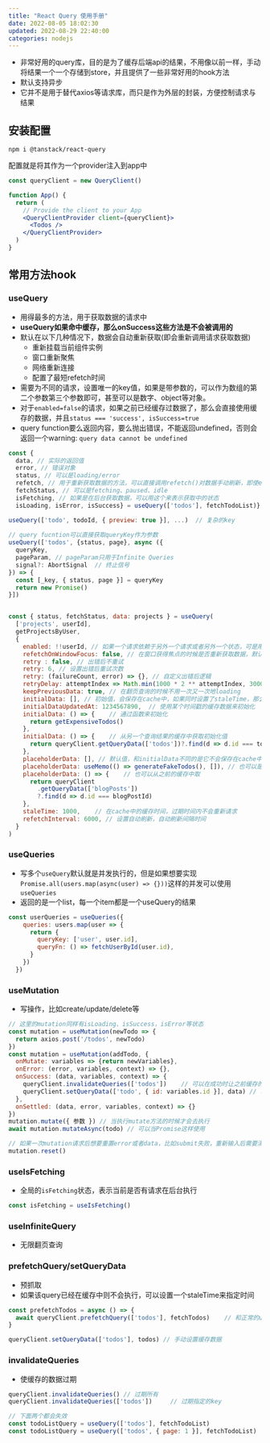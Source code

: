 ```yaml
---
title: "React Query 使用手册"
date: 2022-08-05 18:02:30
updated: 2022-08-29 22:40:00
categories: nodejs
---
```

- 非常好用的query库，目的是为了缓存后端api的结果，不用像以前一样，手动将结果一个一个存储到store，并且提供了一些非常好用的hook方法
- 默认支持异步
- 它并不是用于替代axios等请求库，而只是作为外层的封装，方便控制请求与结果

## 安装配置

```shell
npm i @tanstack/react-query
```

配置就是将其作为一个provider注入到app中

```jsx
const queryClient = new QueryClient()

function App() {
  return (
    // Provide the client to your App
    <QueryClientProvider client={queryClient}>
      <Todos />
    </QueryClientProvider>
  )
}
```

## 常用方法hook

### useQuery

- 用得最多的方法，用于获取数据的请求中
- **useQuery如果命中缓存，那么onSuccess这些方法是不会被调用的**
- 默认在以下几种情况下，数据会自动重新获取(即会重新调用请求获取数据)
  - 重新挂载当前组件实例
  - 窗口重新聚焦
  - 网络重新连接
  - 配置了最短refetch时间
- 需要为不同的请求，设置唯一的key值，如果是带参数的，可以作为数组的第二个参数第三个参数即可，甚至可以是数字、object等对象。
- 对于`enabled=false`的请求，如果之前已经缓存过数据了，那么会直接使用缓存的数据，并且`status === 'success', isSuccess=true`
- query function要么返回内容，要么抛出错误，不能返回undefined，否则会返回一个warning: `query data cannot be undefined`

<!--more-->

```javascript
const {
  data,	// 实际的返回值
  error, // 错误对象
  status, // 可以是loading/error
  refetch, // 用于重新获取数据的方法，可以直接调用refetch()对数据手动刷新，即使enabled=false也可以
  fetchStatus, // 可以是fetching、paused、idle
  isFetching, // 如果是在后台获取数据，可以用这个来表示获取中的状态
  isLoading, isError, isSuccess} = useQuery(['todos'], fetchTodoList)}

useQuery(['todo', todoId, { preview: true }], ...)	// 复杂的key
         
// query fucntion可以直接获取queryKey作为参数
useQuery(['todos', {status, page}, async ({
  queryKey,
  pageParam, // pageParam只用于Infinite Queries
  signal?: AbortSignal	// 终止信号
}) => {
  const [_key, { status, page }] = queryKey
  return new Promise()
}])


const { status, fetchStatus, data: projects } = useQuery(
  ['projects', userId],
  getProjectsByUser,
  {
    enabled: !!userId, // 如果一个请求依赖于另外一个请求或者另外一个状态，可是用enabled参数，只有当enabled的时候才回去查询，并且只要enabled满足条件会立马查询，如果不设置，每次进入页面也会立马查询，所以当把input作为条件的时候一定要看清楚，否则每次变化都会触发查询的
    refetchOnWindowFocus: false, // 在窗口获得焦点的时候是否重新获取数据，默认为true。还可以使用focusManager.setEventListener自定义focus监听事件
    retry : false, // 出错后不重试
    retry: 6, // 设置出错后重试次数
    retry: (failureCount, error) => {}, // 自定义出错后逻辑
    retryDelay: attemptIndex => Math.min(1000 * 2 ** attemptIndex, 30000), // 设置重试的间隔时间
    keepPreviousData: true, // 在翻页查询的时候不用一次又一次地loading
    initialData: [], // 初始值，会保存在cache中，如果同时设置了staleTime，那么第一次仍然现实initialData，staleTime时间后才首次去获取数据
    initialDataUpdatedAt: 1234567890,  // 使用某个时间戳的缓存数据来初始化
    initialData: () => {	// 通过函数来初始化
      return getExpensiveTodos()
    },
    initialData: () => {	// 从另一个查询结果的缓存中获取初始化值
      return queryClient.getQueryData(['todos'])?.find(d => d.id === todoId)
    },
    placeholderData: [], // 默认值，和initialData不同的是它不会保存在cache中
    placeholderData: useMemo(() => generateFakeTodos(), []), // 也可以是个函数
    placeholderData: () => {	// 也可以从之前的缓存中取
      return queryClient
        .getQueryData(['blogPosts'])
        ?.find(d => d.id === blogPostId)
    },
    staleTime: 1000,	// 在cache中的缓存时间，过期时间内不会重新请求
    refetchInterval: 6000, // 设置自动刷新，自动刷新间隔时间
  }
)
```

### useQueries

- 写多个`useQuery`默认就是并发执行的，但是如果想要实现`Promise.all(users.map(async(user) => {}))`这样的并发可以使用`useQueries`
- 返回的是一个list，每一个item都是一个useQuery的结果

```javascript
const userQueries = useQueries({
    queries: users.map(user => {
      return {
        queryKey: ['user', user.id],
        queryFn: () => fetchUserById(user.id),
      }
    })
  })
```

### useMutation

- 写操作，比如create/update/delete等

```javascript
// 这里的mutation同样有isLoading、isSuccess，isError等状态
const mutation = useMutation(newTodo => {
  return axios.post('/todos', newTodo)
})
const mutation = useMutation(addTodo, {
  onMutate: variables => {return newVariables},
  onError: (error, variables, context) => {},
  onSuccess: (data, variables, context) => {
  	queryClient.invalidateQueries(['todos'])	// 可以在成功时让之前缓存的数据过期
    queryClient.setQueryData(['todo', { id: variables.id }], data) // 可以在成功时直接设置新的缓存数据
  },
  onSettled: (data, error, variables, context) => {}
})
mutation.mutate({ 参数 }) // 当执行mutate方法的时候才会去执行
await mutation.mutateAsync(todo) // 可以当Promise这样使用

// 如果一次mutation请求后想要重置error或者data，比如submit失败，重新输入后需要清除那些错误状态
mutation.reset()
```

### useIsFetching

- 全局的`isFetching`状态，表示当前是否有请求在后台执行

```javascript
const isFetching = useIsFetching()
```

### useInfiniteQuery

- 无限翻页查询

### prefetchQuery/setQueryData

- 预抓取
- 如果该query已经在缓存中则不会执行，可以设置一个staleTime来指定时间

```javascript
const prefetchTodos = async () => {
  await queryClient.prefetchQuery(['todos'], fetchTodos)	// 和正常的useQuery一样被缓存
}

queryClient.setQueryData(['todos'], todos) // 手动设置缓存数据
```

### invalidateQueries

- 使缓存的数据过期

```javascript
queryClient.invalidateQueries()	// 过期所有
queryClient.invalidateQueries(['todos'])	 // 过期指定的key

// 下面两个都会失效
const todoListQuery = useQuery(['todos'], fetchTodoList)
const todoListQuery = useQuery(['todos', { page: 1 }], fetchTodoList)

```



